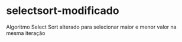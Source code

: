 # selectsort-modificado
Algoritmo Select Sort alterado para selecionar maior e menor valor na mesma iteração
